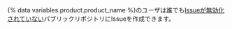 {% data variables.product.product_name %}のユーザは誰でも[Issueが無効化されていない](/articles/disabling-issues)パブリックリポジトリにIssueを作成できます。
